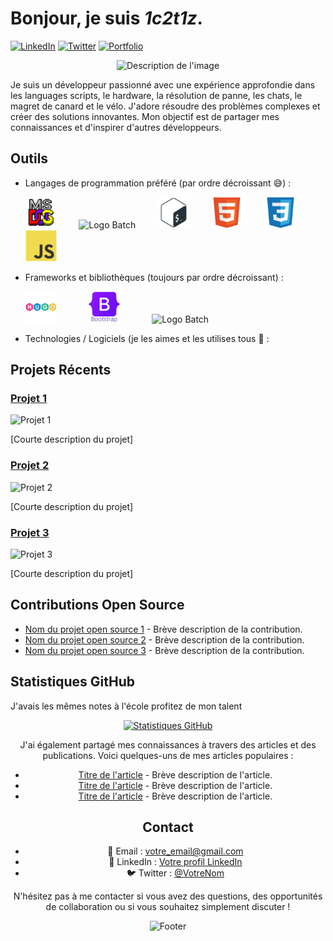 # Bonjour, je suis *1c2t1z*.

[![LinkedIn](https://img.shields.io/badge/-LinkedIn-blue?style=flat-square&logo=linkedin&logoColor=white)](https://www.linkedin.com/in/votre_nom/)
[![Twitter](https://img.shields.io/badge/-Twitter-1DA1F2?style=flat-square&logo=twitter&logoColor=white)](https://twitter.com/votre_nom)
[![Portfolio](https://img.shields.io/badge/-Portfolio-9e2a2b?style=flat-square&logo=dev.to&logoColor=white)](https://www.votre-portfolio.com)
<p align="center">
  <img src="https://github.com/1c2t1z/1c2t1z/assets/95414249/e386fa27-4f58-4d2b-8f61-d02c09685d73" alt="Description de l'image">
</p>

Je suis un développeur passionné avec une expérience approfondie dans les languages scripts, le hardware, la résolution de panne, les chats, le magret de canard et le vélo. J'adore résoudre des problèmes complexes et créer des solutions innovantes. Mon objectif est de partager mes connaissances et d'inspirer d'autres développeurs.

## Outils

- Langages de programmation préféré (par ordre décroissant 😅) :
  <p align="left">
    <img src="https://raw.githubusercontent.com/devicons/devicon/master/icons/msdos/msdos-original.svg" alt="Logo MS-DOS" width="50" height="50"> &nbsp; &nbsp; &nbsp; &nbsp;
    <img src="https://learn.microsoft.com/en-us/powershell/media/index/powershell_128.svg" alt="Logo Batch" width="50" height="50"> &nbsp; &nbsp; &nbsp; &nbsp;
    <img src="https://raw.githubusercontent.com/devicons/devicon/master/icons/bash/bash-original.svg" alt="Logo Bash" width="50" height="50"> &nbsp; &nbsp; &nbsp; &nbsp;
    <img src="https://raw.githubusercontent.com/devicons/devicon/master/icons/html5/html5-original.svg" alt="Logo HTML" width="50" height="50"> &nbsp; &nbsp; &nbsp; &nbsp;
    <img src="https://raw.githubusercontent.com/devicons/devicon/master/icons/css3/css3-original.svg" alt="Logo CSS" width="50" height="50"> &nbsp; &nbsp; &nbsp; &nbsp;
    <img src="https://raw.githubusercontent.com/devicons/devicon/master/icons/javascript/javascript-original.svg" alt="Logo JavaScript" width="50" height="50">
  </p>
- Frameworks et bibliothèques (toujours par ordre décroissant) :
  <p align="left">
    <img src="https://raw.githubusercontent.com/devicons/devicon/master/icons/hugo/hugo-original-wordmark.svg" alt="Logo MS-DOS" width="50" height="50"> &nbsp; &nbsp; &nbsp; &nbsp; &nbsp; &nbsp;
    <img src="https://raw.githubusercontent.com/devicons/devicon/master/icons/bootstrap/bootstrap-original-wordmark.svg" alt="Logo Bash" width="50" height="50"> &nbsp; &nbsp; &nbsp; &nbsp; &nbsp; &nbsp;
    <img src="https://learn.microsoft.com/en-us/powershell/media/index/powershell_128.svg" alt="Logo Batch" width="50" height="50">
  </p>
- Technologies / Logiciels (je les aimes et les utilises tous 💙 :

## Projets Récents

### [Projet 1](lien_vers_le_projet)

![Projet 1](https://path/vers/votre/image/projet1.gif)

[Courte description du projet]

### [Projet 2](lien_vers_le_projet)

![Projet 2](https://path/vers/votre/image/projet2.gif)

[Courte description du projet]

### [Projet 3](lien_vers_le_projet)

![Projet 3](https://path/vers/votre/image/projet3.gif)

[Courte description du projet]

## Contributions Open Source

- [Nom du projet open source 1](lien_vers_la_contribution) - Brève description de la contribution.
- [Nom du projet open source 2](lien_vers_la_contribution) - Brève description de la contribution.
- [Nom du projet open source 3](lien_vers_la_contribution) - Brève description de la contribution.

## Statistiques GitHub

J'avais les mêmes notes à l'école profitez de mon talent

<div align="center">
  
  [![Statistiques GitHub](https://github-readme-stats.vercel.app/api?username=1c2t1z)](https://github.com/1c2t1z)

J'ai également partagé mes connaissances à travers des articles et des publications. Voici quelques-uns de mes articles populaires :

- [Titre de l'article](lien_vers_l'article) - Brève description de l'article.
- [Titre de l'article](lien_vers_l'article) - Brève description de l'article.
- [Titre de l'article](lien_vers_l'article) - Brève description de l'article.

## Contact

- 📧 Email : votre_email@gmail.com
- 💼 LinkedIn : [Votre profil LinkedIn](https://www.linkedin.com/in/votre_nom/)
- 🐦 Twitter : [@VotreNom](https://twitter.com/votre_nom)

N'hésitez pas à me contacter si vous avez des questions, des opportunités de collaboration ou si vous souhaitez simplement discuter !

![Footer](https://path/vers/votre/image/footer.gif)
